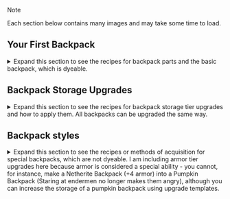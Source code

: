 > [!NOTE]
> Each section below contains many images and may take some time to load.

## Your First Backpack

<details>
	<summary> Expand this section to see the recipes for backpack parts and the basic backpack, which is dyeable.</summary>
	
### Sleeping Bags
<p></p>
	<picture>
		<img align="right" src="/1.20.1-9.1.6/45.png" />
	</picture>
 Make a white sleeping bag by crafting a sleeping bag of a different color with soap or by putting three white wool in a row.
    <br clear="right"/>
	<picture>
		<img align="right" src="/1.20.1-9.1.6/46.png" />
	</picture>
Make a colorful sleeping bag by putting two wool of the desired color and a white wool into the top row of your crafting table.
    <br clear="right"/>
	
### Tanks, Hoses, Nozzles
<p></p>
	<picture>
		<img align="right" src="/1.20.1-9.1.6/47.png" />
	</picture>
 Make a backpack tank by lining the sides with 6 glass and adding 2 iron ingots as caps to the top and bottom. The center remains hollow.
    <br clear="right"/>
	<picture>
		<img align="right" src="/1.20.1-9.1.6/49.png" />
	</picture>
Make a nozzle by putting a gold ingot in the center top of the crafting table and an iron ingot in each diagonal space (2 total).
    <br clear="right"/>
	<picture>
		<img align="right" src="/1.20.1-9.1.6/48.png" />
	</picture>
Make a hose by placing a nozzle in the top left, then four green dye along the top and right sides.
    <br clear="right"/>
	
### Assembling the Basic Backpack
<p></p>
	<picture>
		<img align="right" src="/1.20.1-9.1.6/1.png" />
	</picture>
 Make a backpack by either shearing a special backpack or by placing four leather in the corners of a crafting table, a gold ingot at the top and a backpack sleeping bag on the bottom, two backpack fluid tanks to either side, and a chest in the middle.
    <br clear="right"/>
	<picture>
		<img align="right" src="/1.20.1-9.1.6/55.png" />
	</picture>
 Dye the basic backpack by putting it into the crafting grid with dye like leather armor.
    <br clear="right"/>
</details>

## Backpack Storage Upgrades

<details>
	<summary> Expand this section to see the recipes for backpack storage tier upgrades and how to apply them. All backpacks can be upgraded the same way.</summary>
<p></p>
	<picture>
		<img align="right" src="/1.20.1-9.1.6/50.png" />
	</picture>
 Make four blank upgrades by placing 6 leather along the top and bottom of a crafting table, a backpack tank on either side, and a chest in the middle.
    <br clear="right"/>
<p></p>
	<picture>
		<img align="right" src="/1.20.1-9.1.6/51.png" />
	</picture>
 Make the iron tier upgrade by surrounding a blank upgrade with 8 iron.
    <br clear="right"/>
<p></p>
	<picture>
		<img align="right" src="/1.20.1-9.1.6/52.png" />
	</picture>
 Make the gold tier upgrade by surrounding a blank upgrade with 8 gold.
    <br clear="right"/>
<p></p>
	<picture>
		<img align="right" src="/1.20.1-9.1.6/53.png" />
	</picture>
 Make the diamond tier upgrade by surrounding a blank upgrade with 8 diamond.
    <br clear="right"/>
<p></p>
	<picture>
		<img align="right" src="/1.20.1-9.1.6/54.png" />
	</picture>
 Make the netherite tier upgrade by putting a netherite upgrade smithing template, a blank upgrade, and a netherite ingot into the smithing table.
    <br clear="right"/>
<p></p>
	<picture>
		<img align="right" src="/1.20.1-9.1.6/2.png" />
	</picture>
 Apply each upgrade in the smithing table with a piece of leather instead of a vanilla smithing/trim template and the template as the material (tbh i get this reversed every time, shift-clicking works better)
    <br clear="right"/>
</details>

## Backpack styles

<details>
	<summary> Expand this section to see the recipes or methods of acquisition for special backpacks, which are not dyeable. I am including armor tier upgrades here because armor is considered a special ability - you cannot, for instance, make a Netherite Backpack (+4 armor) into a Pumpkin Backpack (Staring at endermen no longer makes them angry), although you can increase the storage of a pumpkin backpack using upgrade templates.</summary>
	
### Crafting Recipes for Craftable Backpacks
<p></p>
	<picture>
		<img align="right" src="/1.20.1-9.1.6/7.png" />
	</picture>
 Iron Traveler's Backpack
    <br clear="right"/>
<p></p>
	<picture>
		<img align="right" src="/1.20.1-9.1.6/6.png" />
	</picture>
 Emerald Traveler's Backpack
   <br clear="right"/>
<p></p>
	<picture>
		<img align="right" src="/1.20.1-9.1.6/5.png" />
	</picture>
 Gold Traveler's Backpack
    <br clear="right"/>
<p></p>
	<picture>
		<img align="right" src="/1.20.1-9.1.6/4.png" />
	</picture>
 Diamond Traveler's Backpack
    <br clear="right"/>
<p></p>
	<picture>
		<img align="right" src="/1.20.1-9.1.6/3.png" />
	</picture>
 Netherite Traveler's Backpack (smithing table)
    <br clear="right"/>
<p></p>
	<picture>
		<img align="right" src="/1.20.1-9.1.6/8.png" />
	</picture>
 Lapis Traveler's Backpack
    <br clear="right"/>
<p></p>
	<picture>
		<img align="right" src="/1.20.1-9.1.6/9.png" />
	</picture>
 Redstone Traveler's Backpack
    <br clear="right"/>
<p></p>
	<picture>
		<img align="right" src="/1.20.1-9.1.6/10.png" />
	</picture>
 Coal Traveler's Backpack
    <br clear="right"/>
<p></p>
	<picture>
		<img align="right" src="/1.20.1-9.1.6/11.png" />
	</picture>
 Quartz Traveler's Backpack
    <br clear="right"/>
<p></p>
	<picture>
		<img align="right" src="/1.20.1-9.1.6/12.png" />
	</picture>
 Bookshelf Traveler's Backpack (any planks accepted)
    <br clear="right"/>
<p></p>
	<picture>
		<img align="right" src="/1.20.1-9.1.6/13.png" />
	</picture>
 End Traveler's Backpack
    <br clear="right"/>
<p></p>
	<picture>
		<img align="right" src="/1.20.1-9.1.6/14.png" />
	</picture>
 Nether Traveler's Backpack
    <br clear="right"/>
<p></p>
	<picture>
		<img align="right" src="/1.20.1-9.1.6/15.png" />
	</picture>
 Sandstone Traveler's Backpack
    <br clear="right"/>
<p></p>
	<picture>
		<img align="right" src="/1.20.1-9.1.6/16.png" />
	</picture>
 Snow Traveler's Backpack
    <br clear="right"/>
<p></p>
	<picture>
		<img align="right" src="/1.20.1-9.1.6/17.png" />
	</picture>
 Sponge Traveler's Backpack
    <br clear="right"/>
<p></p>
	<picture>
		<img align="right" src="/1.20.1-9.1.6/18.png" />
	</picture>
 Cake Traveler's Backpack
    <br clear="right
<p></p>
	<picture>
		<img align="right" src="/1.20.1-9.1.6/19.png" />
	</picture>
 Cactus Traveler's Backpack
    <br clear="right"/>
<p></p>
	<picture>
		<img align="right" src="/1.20.1-9.1.6/20.png" />
	</picture>
 Hay Traveler's Backpack
    <br clear="right"/>
<p></p>
	<picture>
		<img align="right" src="/1.20.1-9.1.6/21.png" />
	</picture>
 Melon Traveler's Backpack
    <br clear="right"/>
<p></p>
	<picture>
		<img align="right" src="/1.20.1-9.1.6/22.png" />
	</picture>
 Pumpkin Traveler's Backpack
    <br clear="right"/>
<p></p>
	<picture>
		<img align="right" src="/1.20.1-9.1.6/23.png" />
	</picture>
 Creeper Traveler's Backpack
    <br clear="right"/>
<p></p>
	<picture>
		<img align="right" src="/1.20.1-9.1.6/24.png" />
	</picture>
 Dragon Traveler's Backpack
    <br clear="right"/>
<p></p>
	<picture>
		<img align="right" src="/1.20.1-9.1.6/25.png" />
	</picture>
 Enderman Traveler's Backpack
    <br clear="right"/>
<p></p>
	<picture>
		<img align="right" src="/1.20.1-9.1.6/26.png" />
	</picture>
 Blaze Traveler's Backpack
    <br clear="right"/>
<p></p>
	<picture>
		<img align="right" src="/1.20.1-9.1.6/27.png" />
	</picture>
 Ghast Traveler's Backpack
    <br clear="right"/>
<p></p>
	<picture>
		<img align="right" src="/1.20.1-9.1.6/28.png" />
	</picture>
 Magma Cube Traveler's Backpack
    <br clear="right"/>
<p></p>
	<picture>
		<img align="right" src="/1.20.1-9.1.6/29.png" />
	</picture>
 Skeleton Traveler's Backpack
    <br clear="right"/>
<p></p>
	<picture>
		<img align="right" src="/1.20.1-9.1.6/30.png" />
	</picture>
 Spider Traveler's Backpack
    <br clear="right"/>
<p></p>
	<picture>
		<img align="right" src="/1.20.1-9.1.6/31.png" />
	</picture>
 Wither Traveler's Backpack
    <br clear="right"/>
<p></p>
	<picture>
		<img align="right" src="/1.20.1-9.1.6/33.png" />
	</picture>
 Bee Traveler's Backpack
    <br clear="right"/>
<p></p>
	<picture>
		<img align="right" src="/1.20.1-9.1.6/34.png" />
	</picture>
 Wolf Traveler's Backpack
    <br clear="right"/>
<p></p>
	<picture>
		<img align="right" src="/1.20.1-9.1.6/35.png" />
	</picture>
 Fox Traveler's Backpack
    <br clear="right"/>
<p></p>
	<picture>
		<img align="right" src="/1.20.1-9.1.6/36.png" />
	</picture>
 Ocelot Traveler's Backpack
    <br clear="right"/>
<p></p>
	<picture>
		<img align="right" src="/1.20.1-9.1.6/37.png" />
	</picture>
 Horse Traveler's Backpack
    <br clear="right"/>
<p></p>
	<picture>
		<img align="right" src="/1.20.1-9.1.6/38.png" />
	</picture>
 Cow Traveler's Backpack
    <br clear="right"/>
<p></p>
	<picture>
		<img align="right" src="/1.20.1-9.1.6/39.png" />
	</picture>
 Pig Traveler's Backpack
    <br clear="right"/>
<p></p>
	<picture>
		<img align="right" src="/1.20.1-9.1.6/40.png" />
	</picture>
 Sheep Traveler's Backpack
    <br clear="right"/>
<p></p>
	<picture>
		<img align="right" src="/1.20.1-9.1.6/41.png" />
	</picture>
 Chicken Traveler's Backpack
    <br clear="right"/>
<p></p>
	<picture>
		<img align="right" src="/1.20.1-9.1.6/42.png" />
	</picture>
 Squid Traveler's Backpack
    <br clear="right"/>

### Special Acquisition Rules
<p></p>
	<picture>
		<img align="right" src="/1.20.1-9.1.6/32.png" />
	</picture>
 Bat Traveler's Backpack: Obtainable in Mineshafts and Dungeons.
    <br clear="right"/>
<p></p>
	<picture>
		<img align="right" src="/1.20.1-9.1.6/43.png" />
	</picture>
 Villager Traveler's Backpack: Can only be acquired by buying it from a Librarian.
    <br clear="right"/>
<p></p>
	<picture>
		<img align="right" src="/1.20.1-9.1.6/44.png" />
	</picture>
 Iron Golem Traveler's Backpack: Obtainable in Armorer Villager chests (the house with the blast furnace)
    <br clear="right"/>

</details>